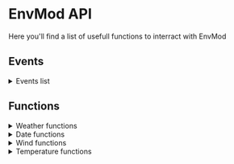 [boolean]:https://docs.nanos.world/docs/scripting-reference/glossary/basic-types#boolean
[number]:https://docs.nanos.world/docs/scripting-reference/glossary/basic-types#number
[string]:https://docs.nanos.world/docs/scripting-reference/glossary/basic-types#string
[table]:https://docs.nanos.world/docs/scripting-reference/glossary/basic-types#table

[client]:https://docs.nanos.world/docs/next/core-concepts/scripting/authority-concepts#client-side
[server]:https://docs.nanos.world/docs/next/core-concepts/scripting/authority-concepts#server-side
[both]:https://docs.nanos.world/docs/next/core-concepts/scripting/authority-concepts#both-sides

# **EnvMod API**
Here you'll find a list of usefull functions to interract with EnvMod

## Events
<details><summary>Events list</summary>

### [🔹🔸][both] `"EnvMod:OnLoaded"`
###### Called once EnvMod if fully loaded

### [🔹🔸][both] `"EnvMod:OnTimeChange"`
###### Called after a time updated
<details><summary>Parameters</summary>

| Type                  | Description  |
| --------------------  |:------------- 
| [number]              | The new time (from 0 to 1440)
</details>

### [🔹🔸][both] `"EnvMod:OnNewDayStarted"`
###### Called when a new day started
<details><summary>Parameters</summary>

| Type                  | Description  |
| --------------------  |:------------- 
| [number]              | The new day
</details>

### [🔹🔸][both] `"EnvMod:OnDayStart"`
###### Called when the day cycle started

### [🔹🔸][both] `"EnvMod:OnNightStart"`
Called when the night cycle started

### [🔹🔸][both] `"EnvMod:OnWeatherChange"`
###### Called on weather change
<details><summary>Parameters</summary>

| Type                  | Description  |
| --------------------  |:------------- 
| [table]               | The new weather type
| [table]               | The old weather type
</details>

### [🔹🔸][both] `"EnvMod:OnWindSpeedChange"`
###### Called after the wind speed has changed
<details><summary>Parameters</summary>

| Type                  | Description  |
| --------------------  |:------------- 
| [number]              | The new wind speed
| [number]              | The old wind speed
</details>

### [🔹🔸][both] `"EnvMod:OnWindSpeedChange"`
###### Called after the wind direction has changed
<details><summary>Parameters</summary>

| Type                  | Description  |
| --------------------  |:------------- 
| [number]              | The new wind direction
| [number]              | The old wind direction
</details>

### [🔹🔸][both] `"EnvMod:OnTemperatureChange"`
###### Called after the temperature has changed
<details><summary>Parameters</summary>

| Type                  | Description  |
| --------------------  |:------------- 
| [number]              | The new temperature
| [number]              | The old temperature
</details>
</details>

## Functions

<details><summary>Weather functions</summary>

## ***Weather functions***

### [🔹🔸][both] `EnvMod:SetWeather( xWeather )`
Set the current weather type (will be networked to all players when called on server)
###### Parameters
| Type                          | Parameter         | Default Value     | Description  |
| --------------------          |:----------------  |:----------------- |:------------- 
| [number] or [string]          | xWeather          |                   | Weather type (ID or name)
###### Returns
| Type                  | Description  |
| --------------------  |:------------- 
| [boolean]             | If weather was changed successfully


### [🔹🔸][both] `EnvMod:GetWeather()`
Get the current weather type metatable, usefull to access it's functions
###### Returns
| Type                  | Description  |
| --------------------  |:------------- 
| [table]               | Weather type

### [🔹🔸][both] `EnvMod:GetWeatherType( iWeatherID )`
Get a weather type metatable, usefull to access it's functions
###### Parameters
| Type                  | Parameter         | Default Value     | Description  |
| --------------------  |:----------------  |:----------------- |:------------- 
| [number]              | iWeatherID        |                   | Weather type (ID)
###### Returns
| Type                  | Description  |
| --------------------  |:------------- 
| [table]               | Weather type

### [🔹🔸][both] `EnvMod:GetWeatherID()`
Get the actual weather ID
###### Returns
| Type                  | Description  |
| --------------------  |:------------- 
| [number]              | Weather ID

### [🔹🔸][both] `EnvMod:IsRaining()`
Return if it's raining
###### Returns
| Type                  | Description  |
| --------------------  |:------------- 
| [boolean]             | Is raining

### [🔹🔸][both] `EnvMod:IsSnowing()`
Return if it's snowing
###### Returns
| Type                  | Description  |
| --------------------  |:------------- 
| [boolean]             | Is snowing

### [🔹🔸][both] `EnvMod:IsThunder()`
Return if there's thunder
###### Returns
| Type                  | Description  |
| --------------------  |:------------- 
| [boolean]             | Is thunder

<!-- | 🔹🔸 EnvMod:SetWeather                | Set the weather type            | Weather type (string/number) | Success (bool)
| 🔹🔸 EnvMod:GetWeather                | Get the current weather metatable  | | Weather type (table)
| 🔹🔸 EnvMod:GetWeatherType            | Get the passed weather metatable | Weather ID (number) | Weather type (table)
| 🔹🔸 EnvMod:GetWeatherID              | Get the actual weather ID     | | Weather ID (number)
| 🔹🔸 EnvMod:IsRaining                 | Return if it's raining | | Is raining (bool)
| 🔹🔸 EnvMod:IsSnowing                 | Return if it's snowing | | Is snowing (bool)
| 🔹🔸 EnvMod:IsThunder                 | Return if there's thunder | | Is thunder (bool)
-->
</details>

<details><summary>Date functions</summary>

## ***Date functions***

### [🔹][server] `EnvMod:SetDay( iDay )`
Set the current day (will be networked to all players)
###### Parameters
| Type                  | Parameter         | Default Value     | Description  |
| --------------------  |:----------------  |:----------------- |:------------- 
| [number]              | iDay              |                   | The day to set

### [🔹🔸][both] `EnvMod:GetDay()`
Returns the current day
###### Returns
| Type                  | Description  |
| --------------------  |:------------- 
| [number]              | Day

### [🔹🔸][both] `EnvMod:GetDate( iDay )`
Returns a date, month and year, based on a certain day
###### Parameters
| Type                  | Parameter         | Default Value         | Description  |
| --------------------  |:----------------  |:-----------------     |:------------- 
| [number]              | iDay              | `nil` (actual day)    | The day you want to convert to dd, mm, yyyy
###### Returns
| Type                  | Description  |
| --------------------  |:------------- 
| [number]              | Day
| [number]              | Month
| [number]              | Year

### [🔹🔸][both] `EnvMod:GetFormattedDate( bNumeric, iDay )`
Returns the formatted date
###### Parameters
| Type                  | Parameter         | Default Value         | Description  |
| --------------------  |:----------------  |:-----------------     |:------------- 
| [number]              | bNumeric          | `false`               | true: Format to DD-MM-YYYY if true, false: DD Month YYYY
| [number]              | iDay              | `nil` (actual day)    | The day you want to format
###### Returns
| Type                  | Description  |
| --------------------  |:------------- 
| [string]              | Formatted date
</details>

<details><summary>Wind functions</summary>

## ***Wind functions***

<!-- ### [🔹][server] `EnvMod:SetWindSpeed( fSpeed )`
Set the actual wind speed (will be networked to all players)
###### Parameters
| Type                  | Parameter         | Default Value     | Description  |
| --------------------  |:----------------  |:----------------- |:------------- 
| [number][number]           | fSpeed            |                   | The wind speed to set
### [🔹][server] `EnvMod:SetWindDirection( fDirection )`
Set the actual wind direction between -180 and 180 (will be networked to all players)
###### Parameters
| Type                  | Parameter         | Default Value     | Description  |
| --------------------  |:----------------  |:----------------- |:------------- 
| [number][number]           | fDirection        |                   | The wind direction to set -->
### [🔹🔸][both] `EnvMod:GetWindSpeed()`
Get the current wind speed
###### Returns
| Type                  | Description  |
| --------------------  |:------------- 
| [number]              | Current wind speed, in Km/h

### [🔹🔸][both] `EnvMod:GetWindDirection()`
Get the current wind direction between -180 and 180
###### Returns
| Type                  | Description  |
| --------------------  |:------------- 
| [number]              | Current wind direction

### [🔹🔸][both] `EnvMod:GetFormattedWindSpeed( bMPH )`
Return the actual formatted wind speed, formatted in the format "00UNIT" (30Km/h, 98MPH, etc..)
###### Parameters
| Type                  | Parameter         | Default Value     | Description  |
| --------------------  |:----------------  |:----------------- |:------------- 
| [boolean]             | bMPH              | `false`           | Use the MPH unit instead of Km/h
###### Returns
| Type                  | Description  |
| --------------------  |:------------- 
| [string]              | Formatted wind speed

### [🔹🔸][both] `EnvMod:GetFormattedWindDirection()`
Return the actual formatted wind direction (N/E, S/W, N, etc..)
###### Returns
| Type                  | Description  |
| --------------------  |:------------- 
| [string]              | Formatted wind direction
</details>

<details><summary>Temperature functions</summary>

## ***Temperature functions***

<!-- ### [🔹][server] `EnvMod:SetTemperature( fTemperature, bFahrenheit )`
Set the current temperature on the server (will be networked to all players)
###### Parameters
| Type                  | Parameter         | Default Value     | Description  |
| --------------------  |:----------------  |:----------------- |:------------- 
| [number]              | fTemperature      |                   | The temperature to set
| [boolean]             | bFahrenheit       | `false`           | Use the fahrenheit unit instead of celcius -->

### [🔹🔸][both] `EnvMod:GetTemperature( bFahrenheit )`
Get the current temperature
###### Parameters
| Type                  | Parameter         | Default Value     | Description  |
| --------------------  |:----------------  |:----------------- |:------------- 
| [boolean]             | bFahrenheit       | `false`           | Use the fahrenheit unit instead of celcius
###### Returns
| Type                  | Description  |
| --------------------  |:------------- 
| [number]              | Current temperature

### [🔹🔸][both] `EnvMod:GetFormattedTemperature( bFahrenheit )`
Get the current temperature, formatted in the format "00°UNIT" (30°C, 98°F, etc..)
###### Parameters
| Type                  | Parameter         | Default Value     | Description  |
| --------------------  |:----------------  |:----------------- |:------------- 
| [boolean]             | bFahrenheit       | `false`           | Use the fahrenheit unit instead of celcius
###### Returns
| Type                  | Description  |
| --------------------  |:------------- 
| [string]              | Formatted temperature

### [🔹🔸][both] `EnvMod:CelciusToFahrenheit( fTemperature )`
Util function that converts a temperature in Celcius to Fehrenheit
###### Parameters
| Type                  | Parameter         | Default Value     | Description  |
| --------------------  |:----------------  |:----------------- |:------------- 
| [number]              | fTemperature      |                   | Temperature to convert, in °C
###### Returns
| Type                  | Description  |
| --------------------  |:------------- 
| [number]              | Converted temperature, in °F

### [🔹🔸][both] `EnvMod:FahrenheitToCelcius( fTemperature )`
Util function that converts a temperature in Fehrenheit to Celcius
###### Parameters
| Type                  | Parameter         | Default Value     | Description  |
| --------------------  |:----------------  |:----------------- |:------------- 
| [number]              | fTemperature      |                   | Temperature to convert, in °F
###### Returns
| Type                  | Description  |
| --------------------  |:------------- 
| [number]              | Converted temperature, in °C

</details>